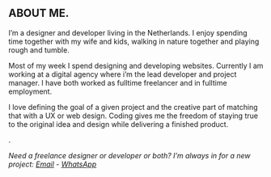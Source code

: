 ## ABOUT ME<span class="dot">.</span>

I’m a designer and developer living in the Netherlands. I enjoy spending time together with my wife and kids, walking in nature together and playing rough and tumble.

Most of my week I spend designing and developing websites. Currently I am working at a digital agency where i’m the lead developer and project manager. I have both worked as fulltime freelancer and in fulltime employment.

I love defining the goal of a given project and the creative part of matching that with a UX or web design. Coding gives me the freedom of staying true to the original idea and design while delivering a finished product.

<span class="dot centered-dot">.<span>

*Need a freelance designer or developer or both? I’m always in for a new project: <u>[Email](mailto:sevinga@protonmail.com)</u> - <u>[WhatsApp](https://wa.me/031682516209)</u>*